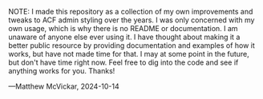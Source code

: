 NOTE: I made this repository as a collection of my own improvements and tweaks
to ACF admin styling over the years. I was only concerned with my own usage,
which is why there is no README or documentation. I am unaware of anyone else
ever using it. I have thought about making it a better public resource by
providing documentation and examples of how it works, but have not made time for
that. I may at some point in the future, but don't have time right now. Feel
free to dig into the code and see if anything works for you. Thanks!

—Matthew McVickar, 2024-10-14
